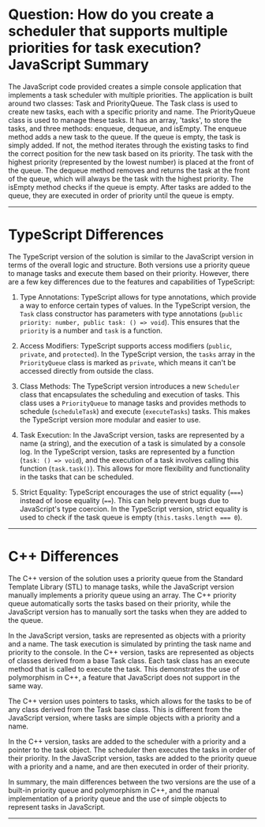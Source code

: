 # Question: How do you create a scheduler that supports multiple priorities for task execution? JavaScript Summary

The JavaScript code provided creates a simple console application that implements a task scheduler with multiple priorities. The application is built around two classes: Task and PriorityQueue. The Task class is used to create new tasks, each with a specific priority and name. The PriorityQueue class is used to manage these tasks. It has an array, 'tasks', to store the tasks, and three methods: enqueue, dequeue, and isEmpty. The enqueue method adds a new task to the queue. If the queue is empty, the task is simply added. If not, the method iterates through the existing tasks to find the correct position for the new task based on its priority. The task with the highest priority (represented by the lowest number) is placed at the front of the queue. The dequeue method removes and returns the task at the front of the queue, which will always be the task with the highest priority. The isEmpty method checks if the queue is empty. After tasks are added to the queue, they are executed in order of priority until the queue is empty.

---

# TypeScript Differences

The TypeScript version of the solution is similar to the JavaScript version in terms of the overall logic and structure. Both versions use a priority queue to manage tasks and execute them based on their priority. However, there are a few key differences due to the features and capabilities of TypeScript:

1. Type Annotations: TypeScript allows for type annotations, which provide a way to enforce certain types of values. In the TypeScript version, the `Task` class constructor has parameters with type annotations (`public priority: number, public task: () => void`). This ensures that the `priority` is a number and `task` is a function.

2. Access Modifiers: TypeScript supports access modifiers (`public`, `private`, and `protected`). In the TypeScript version, the `tasks` array in the `PriorityQueue` class is marked as `private`, which means it can't be accessed directly from outside the class.

3. Class Methods: The TypeScript version introduces a new `Scheduler` class that encapsulates the scheduling and execution of tasks. This class uses a `PriorityQueue` to manage tasks and provides methods to schedule (`scheduleTask`) and execute (`executeTasks`) tasks. This makes the TypeScript version more modular and easier to use.

4. Task Execution: In the JavaScript version, tasks are represented by a name (a string), and the execution of a task is simulated by a console log. In the TypeScript version, tasks are represented by a function (`task: () => void`), and the execution of a task involves calling this function (`task.task()`). This allows for more flexibility and functionality in the tasks that can be scheduled.

5. Strict Equality: TypeScript encourages the use of strict equality (`===`) instead of loose equality (`==`). This can help prevent bugs due to JavaScript's type coercion. In the TypeScript version, strict equality is used to check if the task queue is empty (`this.tasks.length === 0`).

---

# C++ Differences

The C++ version of the solution uses a priority queue from the Standard Template Library (STL) to manage tasks, while the JavaScript version manually implements a priority queue using an array. The C++ priority queue automatically sorts the tasks based on their priority, while the JavaScript version has to manually sort the tasks when they are added to the queue.

In the JavaScript version, tasks are represented as objects with a priority and a name. The task execution is simulated by printing the task name and priority to the console. In the C++ version, tasks are represented as objects of classes derived from a base Task class. Each task class has an execute method that is called to execute the task. This demonstrates the use of polymorphism in C++, a feature that JavaScript does not support in the same way.

The C++ version uses pointers to tasks, which allows for the tasks to be of any class derived from the Task base class. This is different from the JavaScript version, where tasks are simple objects with a priority and a name.

In the C++ version, tasks are added to the scheduler with a priority and a pointer to the task object. The scheduler then executes the tasks in order of their priority. In the JavaScript version, tasks are added to the priority queue with a priority and a name, and are then executed in order of their priority.

In summary, the main differences between the two versions are the use of a built-in priority queue and polymorphism in C++, and the manual implementation of a priority queue and the use of simple objects to represent tasks in JavaScript.

---
